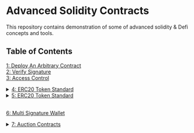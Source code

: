 # Advanced Solidity Contracts

This repository contains demonstration of some of advanced solidity & Defi concepts and tools.

## Table of Contents

[1: Deploy An Arbitrary Contract](./Deploy%20An%20Arbitrary%20Contract/)  
[2: Verify Signature](./Deploy%20An%20Arbitrary%20Contract/)  
[3: Access Control](./Access%20Control/)

<details><summary><a href='ERC20 Token/'>4: ERC20 Token Standard</a></summary>
 <ol>
  <li>
  <a href="ERC20 Token/IERC20.sol">ERC20 Interface</a>
  </li>
  <li>
  <a href="ERC20 Token/ERC20.sol">ERC20 Contract</a>
  </li>
</ol>
</details>

<details><summary><a href='ERC721 Token/'>5: ERC20 Token Standard</a></summary>
 <ol>
  <li>
  <a href="ERC721 Token/IERC165.sol">ERC165 Interface</a>
  </li>
  <li>
  <a href="ERC721 Token/IERC721.sol">ERC721 Interface</a>
  </li>
  <li>
  <a href="ERC721 Token/IERC721Receiver.sol">ERC721Receiver Interface</a>
  </li>
  <li>
  <a href="ERC721 Token/ERC721.sol">ERC721 Contract</a>
  </li>
</ol>
</details> <br/>

[6: Multi Signature Wallet](./Multi%20Signature%20Wallet/)

<details><summary><a href='Auction Contracts/'>7: Auction Contracts</a></summary>
 <ol>
  <li>
  <a href="Auction Contracts/DutchAuction.sol">Dutch Auction</a>
  </li>
  <li>
  <a href="Auction Contracts/EnglishAuction.sol">English Auction</a>
  </li>
</ol>
</details>
